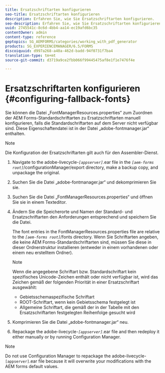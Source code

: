 ```yaml
---
title: Ersatzschriftarten konfigurieren
seo-title: Ersatzschriftarten konfigurieren
description: Erfahren Sie, wie Sie Ersatzschriftarten konfigurieren.
seo-description: Erfahren Sie, wie Sie Ersatzschriftarten konfigurieren.
uuid: 2745541c-8c6d-4bb4-aa14-ec19afd6bc35
contentOwner: admin
content-type: reference
geptopics: SG_AEMFORMS/categories/working_with_pdf_generator
products: SG_EXPERIENCEMANAGER/6.5/FORMS
discoiquuid: d997a268-a40a-462d-badd-94f0731f7ba4
translation-type: tm+mt
source-git-commit: d3719a9ce2fbb066f99445475af8e1f1e7476f4e

---
```



# Ersatzschriftarten konfigurieren {#configuring-fallback-fonts}

Sie können die Datei „FontManagerResources.properties“ zum Zuordnen der AEM Forms-Standardschriftarten zu Ersatzschriftarten manuell konfigurieren, falls die Standardschriftarten auf dem Server nicht verfügbar sind. Diese Eigenschaftendatei ist in der Datei „adobe-fontmanager.jar“ enthalten.

>[!NOTE]
>
>Die Konfiguration der Ersatzschriftarten gilt auch für den Assembler-Dienst.

1. Navigate to the adobe-livecycle-*`[appserver]`*.ear file in the *`[aem-forms root]`*/configurationManager/export directory, make a backup copy, and unpackage the original.
1. Suchen Sie die Datei „adobe-fontmanager.jar“ und dekomprimieren Sie sie.
1. Suchen Sie die Datei „FontManagerResources.properties“ und öffnen Sie sie in einem Texteditor.
1. Ändern Sie die Speicherorte und Namen der Standard- und Ersatzschriftarten den Anforderungen entsprechend und speichern Sie die Datei.

   The font entries in the FontManagerResources.properties file are relative to the *`[aem-forms root]`*/fonts directory. Wenn Sie Schriftarten angeben, die keine AEM Forms-Standardschriftarten sind, müssen Sie diese in dieser Ordnerstruktur installieren (entweder in einem vorhandenen oder einem neu erstelltem Ordner).

   >[!NOTE]
   >
   >Wenn die angegebene Schriftart bzw. Standardschriftart kein spezifisches Unicode-Zeichen enthält oder nicht verfügbar ist, wird das Zeichen gemäß der folgenden Priorität in einer Ersatzschriftart ausgewählt:

   * Gebietsschemaspezifische Schriftart
   * ROOT-Schriftart, wenn kein Gebietsschema festgelegt ist
   * Allgemeine Schriftart, die gemäß der in der Tabelle mit den Ersatzschriftarten festgelegten Reihenfolge gesucht wird

1. Komprimieren Sie die Datei „adobe-fontmanager.jar“ neu.
1. Repackage the adobe-livecycle-*`[appserver]`*.ear file and then redeploy it either manually or by running Configuration Manager.

>[!NOTE]
>
>Do not use Configuration Manager to repackage the adobe-livecycle-`[appserver]`.ear file because it will overwrite your modifications with the AEM forms default values.

